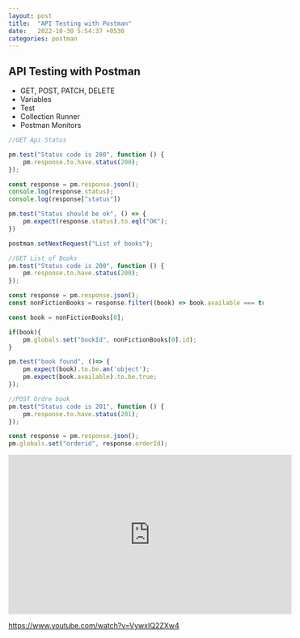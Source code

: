 ```yaml
---
layout: post
title:  "API Testing with Postman"
date:   2022-10-30 5:54:37 +0530
categories: postman
---
```


## API Testing with Postman

* GET, POST, PATCH, DELETE
* Variables
* Test
* Collection Runner 
* Postman Monitors 

```javascript
//GET Api Status

pm.test("Status code is 200", function () {
    pm.response.to.have.status(200);
});

const response = pm.response.json();
console.log(response.status);
console.log(response["status"])

pm.test("Status should be ok", () => {
    pm.expect(response.status).to.eql("OK");
})

postman.setNextRequest("List of books");

//GET List of Books
pm.test("Status code is 200", function () {
    pm.response.to.have.status(200);
});

const response = pm.response.json();
const nonFictionBooks = response.filter((book) => book.available === true);

const book = nonFictionBooks[0];

if(book){
    pm.globals.set("bookId", nonFictionBooks[0].id);
}

pm.test("book found", ()=> {
    pm.expect(book).to.be.an('object');
    pm.expect(book.available).to.be.true;
});

//POST Ordre book
pm.test("Status code is 201", function () {
    pm.response.to.have.status(201);
});

const response = pm.response.json();
pm.globals.set("orderid", response.orderId);
```

<iframe width="560" height="315" src="https://www.youtube.com/embed/VywxIQ2ZXw4" title="YouTube video player" frameborder="0" allow="accelerometer; autoplay; clipboard-write; encrypted-media; gyroscope; picture-in-picture" allowfullscreen></iframe>

https://www.youtube.com/watch?v=VywxIQ2ZXw4


                                   
                                  
                                  
